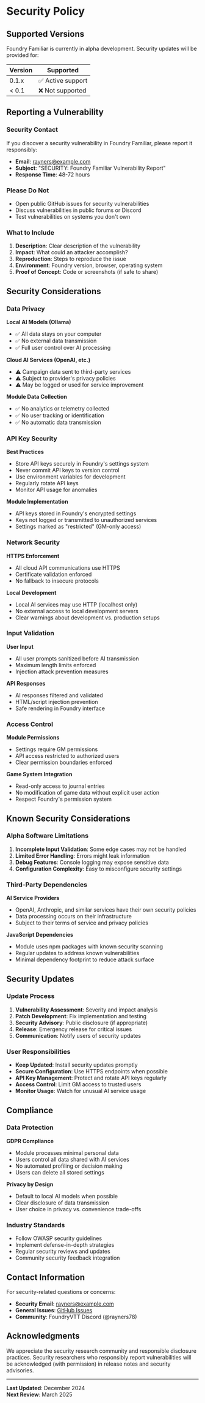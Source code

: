 # Security Policy

## Supported Versions

Foundry Familiar is currently in alpha development. Security updates will be provided for:

| Version | Supported          |
| ------- | ------------------ |
| 0.1.x   | ✅ Active support  |
| < 0.1   | ❌ Not supported   |

## Reporting a Vulnerability

### Security Contact

If you discover a security vulnerability in Foundry Familiar, please report it responsibly:

- **Email**: [rayners@example.com](mailto:rayners@example.com)
- **Subject**: "SECURITY: Foundry Familiar Vulnerability Report"
- **Response Time**: 48-72 hours

### Please Do Not

- Open public GitHub issues for security vulnerabilities
- Discuss vulnerabilities in public forums or Discord
- Test vulnerabilities on systems you don't own

### What to Include

1. **Description**: Clear description of the vulnerability
2. **Impact**: What could an attacker accomplish?
3. **Reproduction**: Steps to reproduce the issue
4. **Environment**: Foundry version, browser, operating system
5. **Proof of Concept**: Code or screenshots (if safe to share)

## Security Considerations

### Data Privacy

**Local AI Models (Ollama)**
- ✅ All data stays on your computer
- ✅ No external data transmission
- ✅ Full user control over AI processing

**Cloud AI Services (OpenAI, etc.)**
- ⚠️ Campaign data sent to third-party services
- ⚠️ Subject to provider's privacy policies
- ⚠️ May be logged or used for service improvement

**Module Data Collection**
- ✅ No analytics or telemetry collected
- ✅ No user tracking or identification
- ✅ No automatic data transmission

### API Key Security

**Best Practices**
- Store API keys securely in Foundry's settings system
- Never commit API keys to version control
- Use environment variables for development
- Regularly rotate API keys
- Monitor API usage for anomalies

**Module Implementation**
- API keys stored in Foundry's encrypted settings
- Keys not logged or transmitted to unauthorized services
- Settings marked as "restricted" (GM-only access)

### Network Security

**HTTPS Enforcement**
- All cloud API communications use HTTPS
- Certificate validation enforced
- No fallback to insecure protocols

**Local Development**
- Local AI services may use HTTP (localhost only)
- No external access to local development servers
- Clear warnings about development vs. production setups

### Input Validation

**User Input**
- All user prompts sanitized before AI transmission
- Maximum length limits enforced
- Injection attack prevention measures

**API Responses**
- AI responses filtered and validated
- HTML/script injection prevention
- Safe rendering in Foundry interface

### Access Control

**Module Permissions**
- Settings require GM permissions
- API access restricted to authorized users
- Clear permission boundaries enforced

**Game System Integration**
- Read-only access to journal entries
- No modification of game data without explicit user action
- Respect Foundry's permission system

## Known Security Considerations

### Alpha Software Limitations

1. **Incomplete Input Validation**: Some edge cases may not be handled
2. **Limited Error Handling**: Errors might leak information
3. **Debug Features**: Console logging may expose sensitive data
4. **Configuration Complexity**: Easy to misconfigure security settings

### Third-Party Dependencies

**AI Service Providers**
- OpenAI, Anthropic, and similar services have their own security policies
- Data processing occurs on their infrastructure
- Subject to their terms of service and privacy policies

**JavaScript Dependencies**
- Module uses npm packages with known security scanning
- Regular updates to address known vulnerabilities
- Minimal dependency footprint to reduce attack surface

## Security Updates

### Update Process

1. **Vulnerability Assessment**: Severity and impact analysis
2. **Patch Development**: Fix implementation and testing
3. **Security Advisory**: Public disclosure (if appropriate)
4. **Release**: Emergency release for critical issues
5. **Communication**: Notify users of security updates

### User Responsibilities

- **Keep Updated**: Install security updates promptly
- **Secure Configuration**: Use HTTPS endpoints when possible
- **API Key Management**: Protect and rotate API keys regularly
- **Access Control**: Limit GM access to trusted users
- **Monitor Usage**: Watch for unusual AI service usage

## Compliance

### Data Protection

**GDPR Compliance**
- Module processes minimal personal data
- Users control all data shared with AI services
- No automated profiling or decision making
- Users can delete all stored settings

**Privacy by Design**
- Default to local AI models when possible
- Clear disclosure of data transmission
- User choice in privacy vs. convenience trade-offs

### Industry Standards

- Follow OWASP security guidelines
- Implement defense-in-depth strategies
- Regular security reviews and updates
- Community security feedback integration

## Contact Information

For security-related questions or concerns:

- **Security Email**: [rayners@example.com](mailto:rayners@example.com)
- **General Issues**: [GitHub Issues](https://github.com/rayners/fvtt-familiar/issues)
- **Community**: FoundryVTT Discord (@rayners78)

## Acknowledgments

We appreciate the security research community and responsible disclosure practices. Security researchers who responsibly report vulnerabilities will be acknowledged (with permission) in release notes and security advisories.

---

**Last Updated**: December 2024  
**Next Review**: March 2025